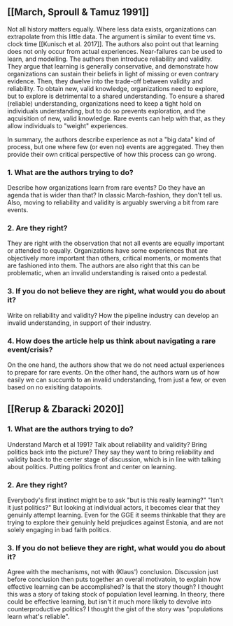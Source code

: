 ## [[March, Sproull & Tamuz 1991]]

Not all history matters equally. Where less data exists, organizations can extrapolate from this little data. The argument is similar to event time vs. clock time [[Kunisch et al. 2017]]. The authors also point out that learning does not only occur from actual experiences. Near-failures can be used to learn, and modelling. The authors then introduce reliability and validity. They argue that learning is generally conservative, and demonstrate how organizations can sustain their beliefs in light of missing or even contrary evidence. Then, they dwelve into the trade-off between validity and reliability. To obtain new, valid knowledge, organizations need to explore, but to explore is detrimental to a shared understanding. To ensure a shared (reliable) understanding, organizations need to keep a tight hold on individuals understanding, but to do so prevents exploration, and the aqcuisition of new, valid knowledge. Rare events can help with that, as they allow individuals to "weight" experiences.

In summary, the authors describe experience as not a "big data" kind of process, but one where few (or even no) events are aggregated. They then provide their own critical perspective of how this process can go wrong.

### 1. What are the authors trying to do?

Describe how organizations learn from rare events? Do they have an agenda that is wider than that? In classic March-fashion, they don't tell us. Also, moving to reliability and validity is arguably swerving a bit from rare events.

### 2. Are they right?

They are right with the observation that not all events are equally important or attended to equally. Organizations have some experiences that are objectively more important than others, critical moments, or moments that are fashioned into them. The authors are also right that this can be problematic, when an invalid understanding is raised onto a pedestal.

### 3. If you do not believe they are right, what would you do about it?

Write on reliability and validity? How the pipeline industry can develop an invalid understanding, in support of their industry.

### 4. How does the article help us think about navigating a rare event/crisis?

On the one hand, the authors show that we do not need actual experiences to prepare for rare events. On the other hand, the authors warn us of how easily we can succumb to an invalid understanding, from just a few, or even based on no exisiting datapoints.

## [[Rerup & Zbaracki 2020]]

### 1. What are the authors trying to do?

Understand March et al 1991? Talk about reliability and validity? Bring politics back into the picture? They say they want to bring reliability and validity back to the center stage of discussion, which is in line with talking about politics. Putting politics front and center on learning.

### 2. Are they right?

Everybody's first instinct might be to ask "but is this really learning?" "Isn't it just politics?" But looking at individual actors, it becomes clear that they genuinly attempt learning. Even for the GGE it seems thinkable that they are trying to explore their genuinly held prejudices against Estonia, and are not solely engaging in bad faith politics.

### 3. If you do not believe they are right, what would you do about it?

Agree with the mechanisms, not with (Klaus') conclusion. Discussion just before conclusion then puts together an overall motivatoin, to explain how effective learning can be accomplished? Is that the story though? I thought this was a story of taking stock of population level learning. In theory, there could be effective learning, but isn't it much more likely to devolve into counterproductive politics? I thought the gist of the story was "populations learn what's reliable". 